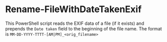# Rename-FileWithDateTakenExif

This PowerShell script reads the EXIF data of a file (if it exists) and prepends the `Date taken` field to the beginning of the file name.  The format is `MM-DD-YYYY-TTTT-[AM|PM]_<orig_filename>`  
